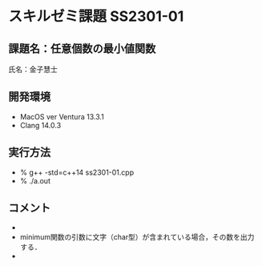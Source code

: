 # スキルゼミ課題 SS2301-01

## 課題名：任意個数の最小値関数

氏名：金子慧士

## 開発環境

- MacOS ver Ventura 13.3.1
- Clang 14.0.3

## 実行方法

- % g++ -std=c++14 ss2301-01.cpp
- % ./a.out

## コメント

- 
- minimum関数の引数に文字（char型）が含まれている場合，その数を出力する．
- 